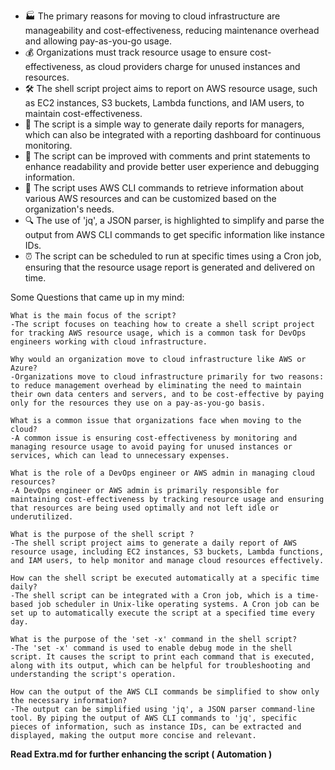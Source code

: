 - 🏭 The primary reasons for moving to cloud infrastructure are manageability and cost-effectiveness, reducing maintenance overhead and allowing pay-as-you-go usage.
- 💰 Organizations must track resource usage to ensure cost-effectiveness, as cloud providers charge for unused instances and resources.
- 🛠️ The shell script project aims to report on AWS resource usage, such as EC2 instances, S3 buckets, Lambda functions, and IAM users, to maintain cost-effectiveness.
- 📝 The script is a simple way to generate daily reports for managers, which can also be integrated with a reporting dashboard for continuous monitoring.
- 🔧 The script can be improved with comments and print statements to enhance readability and provide better user experience and debugging information.
- 🔄 The script uses AWS CLI commands to retrieve information about various AWS resources and can be customized based on the organization's needs.
- 🔍 The use of 'jq', a JSON parser, is highlighted to simplify and parse the output from AWS CLI commands to get specific information like instance IDs.
- ⏰ The script can be scheduled to run at specific times using a Cron job, ensuring that the resource usage report is generated and delivered on time.


Some Questions that came up in my mind:

    What is the main focus of the script?
    -The script focuses on teaching how to create a shell script project for tracking AWS resource usage, which is a common task for DevOps engineers working with cloud infrastructure.
    
    Why would an organization move to cloud infrastructure like AWS or Azure?
    -Organizations move to cloud infrastructure primarily for two reasons: to reduce management overhead by eliminating the need to maintain their own data centers and servers, and to be cost-effective by paying only for the resources they use on a pay-as-you-go basis.
    
    What is a common issue that organizations face when moving to the cloud?
    -A common issue is ensuring cost-effectiveness by monitoring and managing resource usage to avoid paying for unused instances or services, which can lead to unnecessary expenses.

    What is the role of a DevOps engineer or AWS admin in managing cloud resources?
    -A DevOps engineer or AWS admin is primarily responsible for maintaining cost-effectiveness by tracking resource usage and ensuring that resources are being used optimally and not left idle or underutilized.
    
    What is the purpose of the shell script ?
    -The shell script project aims to generate a daily report of AWS resource usage, including EC2 instances, S3 buckets, Lambda functions, and IAM users, to help monitor and manage cloud resources effectively.
    
    How can the shell script be executed automatically at a specific time daily?
    -The shell script can be integrated with a Cron job, which is a time-based job scheduler in Unix-like operating systems. A Cron job can be set up to automatically execute the script at a specified time every day.
    
    What is the purpose of the 'set -x' command in the shell script?
    -The 'set -x' command is used to enable debug mode in the shell script. It causes the script to print each command that is executed, along with its output, which can be helpful for troubleshooting and understanding the script's operation.
    
    How can the output of the AWS CLI commands be simplified to show only the necessary information?
    -The output can be simplified using 'jq', a JSON parser command-line tool. By piping the output of AWS CLI commands to 'jq', specific pieces of information, such as instance IDs, can be extracted and displayed, making the output more concise and relevant.



**Read Extra.md for further enhancing the script ( Automation )**
    
